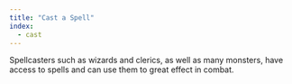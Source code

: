 ```yaml
---
title: "Cast a Spell"
index:
  - cast
---
```

Spellcasters such as wizards and clerics, as well as many monsters, have access to spells and can use them to great effect in combat.
